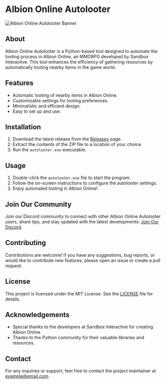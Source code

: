 # Albion Online Autolooter

![Albion Online Autolooter Banner](banner.jpg)

## About
Albion Online Autolooter is a Python-based tool designed to automate the looting process in Albion Online, an MMORPG developed by Sandbox Interactive. This tool enhances the efficiency of gathering resources by automatically looting nearby items in the game world.

## Features
- Automatic looting of nearby items in Albion Online.
- Customizable settings for looting preferences.
- Minimalistic and efficient design.
- Easy to set up and use.

## Installation
1. Download the latest release from the [Releases](https://github.com/your-username/albion-online-autolooter/releases) page.
2. Extract the contents of the ZIP file to a location of your choice.
3. Run the `autolooter.exe` executable.

## Usage
1. Double-click the `autolooter.exe` file to start the program.
2. Follow the on-screen instructions to configure the autolooter settings.
3. Enjoy automated looting in Albion Online!

## Join Our Community
Join our Discord community to connect with other Albion Online Autolooter users, share tips, and stay updated with the latest developments: [Join Our Discord](https://discord.gg/your-discord-invite).

## Contributing
Contributions are welcome! If you have any suggestions, bug reports, or would like to contribute new features, please open an issue or create a pull request.

## License
This project is licensed under the MIT License. See the [LICENSE](LICENSE) file for details.

## Acknowledgements
- Special thanks to the developers at Sandbox Interactive for creating Albion Online.
- Thanks to the Python community for their valuable libraries and resources.

## Contact
For any inquiries or support, feel free to contact the project maintainer at example@email.com.
